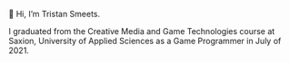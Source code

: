👋 Hi, I’m Tristan Smeets.

I graduated from the Creative Media and Game Technologies course at Saxion, University of Applied Sciences as a Game Programmer in July of 2021.

<!---
TristanSmeets/TristanSmeets is a ✨ special ✨ repository because its `README.md` (this file) appears on your GitHub profile.
You can click the Preview link to take a look at your changes.
--->
